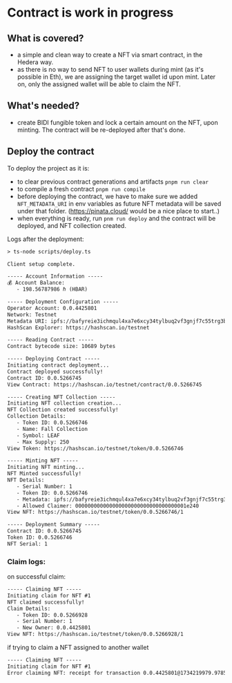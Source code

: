 # Contract is work in progress

## What is covered?
- a simple and clean way to create a NFT via smart contract, in the Hedera way.
- as there is no way to send NFT to user wallets during mint (as it's possible in Eth), we are assigning the target wallet id upon mint. Later on, only the assigned wallet will be able to claim the NFT.

## What's needed?
- create BIDI fungible token and lock a certain amount on the NFT, upon minting. The contract will be re-deployed after that's done.

## Deploy the contract
To deploy the project as it is:
- to clear previous contract generations and artifacts ``pnpm run clear``
- to compile a fresh contract ``pnpm run compile``
- before deploying the contract, we have to make sure we added ``NFT_METADATA_URI`` in env variables as future NFT metadata will be saved under that folder. (https://pinata.cloud/ would be a nice place to start..)
- when everything is ready, run ``pnm run deploy`` and the contract will be deployed, and NFT collection created.

Logs after the deployment:
```html
> ts-node scripts/deploy.ts

Client setup complete.

----- Account Information -----
💰 Account Balance:
   - 198.56787986 ℏ (HBAR)

----- Deployment Configuration -----
Operator Account: 0.0.4425801
Network: Testnet
Metadata URI: ipfs://bafyreie3ichmqul4xa7e6xcy34tylbuq2vf3gnjf7c55trg3b6xyjr4bku/metadata.json
HashScan Explorer: https://hashscan.io/testnet

----- Reading Contract -----
Contract bytecode size: 10689 bytes

----- Deploying Contract -----
Initiating contract deployment...
Contract deployed successfully!
Contract ID: 0.0.5266745
View Contract: https://hashscan.io/testnet/contract/0.0.5266745

----- Creating NFT Collection -----
Initiating NFT collection creation...
NFT Collection created successfully!
Collection Details:
   - Token ID: 0.0.5266746
   - Name: Fall Collection
   - Symbol: LEAF
   - Max Supply: 250
View Token: https://hashscan.io/testnet/token/0.0.5266746

----- Minting NFT -----
Initiating NFT minting...
NFT Minted successfully!
NFT Details:
   - Serial Number: 1
   - Token ID: 0.0.5266746
   - Metadata: ipfs://bafyreie3ichmqul4xa7e6xcy34tylbuq2vf3gnjf7c55trg3b6xyjr4bku/metadata.json
   - Allowed Claimer: 000000000000000000000000000000000001e240
View NFT: https://hashscan.io/testnet/token/0.0.5266746/1

----- Deployment Summary -----
Contract ID: 0.0.5266745
Token ID: 0.0.5266746
NFT Serial: 1

```

### Claim logs:

on successful claim:
```html
----- Claiming NFT -----
Initiating claim for NFT #1
NFT claimed successfully!
Claim Details:
   - Token ID: 0.0.5266928
   - Serial Number: 1
   - New Owner: 0.0.4425801
View NFT: https://hashscan.io/testnet/token/0.0.5266928/1

```

if trying to claim a NFT assigned to another wallet
```html
----- Claiming NFT -----
Initiating claim for NFT #1
Error claiming NFT: receipt for transaction 0.0.4425801@1734219979.978556893 contained error status CONTRACT_REVERT_EXECUTED

```